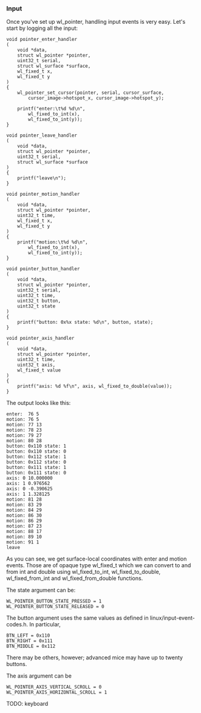 ### Input

Once you've set up wl_pointer, handling input events is very easy. Let's start by logging all the input:

```
void pointer_enter_handler
(
    void *data,
    struct wl_pointer *pointer,
    uint32_t serial,
    struct wl_surface *surface,
    wl_fixed_t x,
    wl_fixed_t y
)
{
    wl_pointer_set_cursor(pointer, serial, cursor_surface,
        cursor_image->hotspot_x, cursor_image->hotspot_y);

    printf("enter:\t%d %d\n",
        wl_fixed_to_int(x),
        wl_fixed_to_int(y)); 
}

void pointer_leave_handler
(
    void *data,
    struct wl_pointer *pointer,
    uint32_t serial,
    struct wl_surface *surface
)
{
    printf("leave\n");
}

void pointer_motion_handler
(
    void *data,
    struct wl_pointer *pointer,
    uint32_t time,
    wl_fixed_t x,
    wl_fixed_t y
)
{
    printf("motion:\t%d %d\n",
        wl_fixed_to_int(x),
        wl_fixed_to_int(y));
}

void pointer_button_handler
(
    void *data,
    struct wl_pointer *pointer,
    uint32_t serial,
    uint32_t time,
    uint32_t button,
    uint32_t state
)
{
    printf("button: 0x%x state: %d\n", button, state);
}

void pointer_axis_handler
(
    void *data,
    struct wl_pointer *pointer,
    uint32_t time,
    uint32_t axis,
    wl_fixed_t value
)
{
    printf("axis: %d %f\n", axis, wl_fixed_to_double(value));
}
```
The output looks like this:

```
enter:  76 5
motion: 76 5
motion: 77 13
motion: 78 23
motion: 79 27
motion: 80 28
button: 0x110 state: 1
button: 0x110 state: 0
button: 0x112 state: 1
button: 0x112 state: 0
button: 0x111 state: 1
button: 0x111 state: 0
axis: 0 10.000000
axis: 1 0.976562
axis: 0 -0.390625
axis: 1 1.328125
motion: 81 28
motion: 83 29
motion: 84 29
motion: 86 30
motion: 86 29
motion: 87 23
motion: 88 17
motion: 89 10
motion: 91 1
leave
```

As you can see, we get surface-local coordinates with enter and motion events. Those are of opaque type wl_fixed_t which we can convert to and from int and double using wl_fixed_to_int, wl_fixed_to_double, wl_fixed_from_int and wl_fixed_from_double functions.

The state argument can be:

```
WL_POINTER_BUTTON_STATE_PRESSED = 1
WL_POINTER_BUTTON_STATE_RELEASED = 0
```

The button argument uses the same values as defined in linux/input-event-codes.h. In particular,

```
BTN_LEFT = 0x110
BTN_RIGHT = 0x111
BTN_MIDDLE = 0x112
```

There may be others, however; advanced mice may have up to twenty buttons.

The axis argument can be

```
WL_POINTER_AXIS_VERTICAL_SCROLL = 0
WL_POINTER_AXIS_HORIZONTAL_SCROLL = 1
```

TODO: keyboard